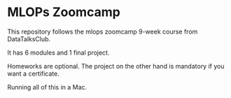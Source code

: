 # MLOPs Zoomcamp
This repository follows the mlops zoomcamp 9-week course from DataTalksClub.

It has 6 modules and 1 final project.

Homeworks are optional. The project on the other hand is mandatory if you want a certificate.

Running all of this in a Mac.

